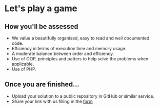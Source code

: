 # Let's play a game

## How you'll be assessed

- We value a beautifully organised, easy to read and well documented code.
- Efficiency in terms of execution time and memory usage.
- A moderate balance between order and efficiency.
- Use of OOP, principles and patters to help solve the problems when applicable.
- Use of PHP.

## Once you are finished...

- Upload your solution to a public repository in GitHub or similar service.
- Share your link with us filling in the [form](https://fandangolatam.typeform.com/to/D7PKZs)